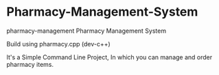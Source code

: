 # Pharmacy-Management-System

pharmacy-management
Pharmacy Management System

Build using pharmacy.cpp (dev-c++)

It's a Simple Command Line Project, In which you can manage and order pharmacy items.
